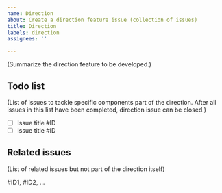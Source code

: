 ```yaml
---
name: Direction
about: Create a direction feature issue (collection of issues)
title: Direction
labels: direction
assignees: ''

---
```


(Summarize the direction feature to be developed.)

## Todo list

(List of issues to tackle specific components part of the direction. 
After all issues in this list have been completed, direction issue can be closed.)

* [ ] Issue title #ID
* [ ] Issue title #ID

## Related issues

(List of related issues but not part of the direction itself)

#ID1, #ID2, ...
